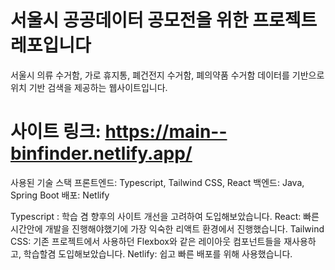 # 서울시 공공데이터 공모전을 위한 프로젝트 레포입니다

서울시 의류 수거함, 가로 휴지통, 폐건전지 수거함, 폐의약품 수거함 데이터를 기반으로 위치 기반 검색을 제공하는 웹사이트입니다.

# 사이트 링크: https://main--binfinder.netlify.app/

사용된 기술 스택
프론트엔드: Typescript, Tailwind CSS, React
백엔드: Java, Spring Boot
배포: Netlify

Typescript : 학습 겸 향후의 사이트 개선을 고려하여 도입해보았습니다.
React: 빠른 시간안에 개발을 진행해야했기에 가장 익숙한 리액트 환경에서 진행했습니다.
Tailwind CSS: 기존 프로젝트에서 사용하던 Flexbox와 같은 레이아웃 컴포넌트들을 재사용하고, 학습할겸 도입해보았습니다.
Netlify: 쉽고 빠른 배포를 위해 사용했습니다.

